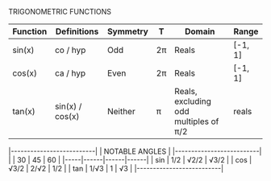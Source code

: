 
TRIGONOMETRIC  FUNCTIONS

| Function |   Definitions   | Symmetry |  T  |                 Domain                 |  Range  |
|----------|-----------------|----------|-----|----------------------------------------|---------|
| sin(x)   | co / hyp        | Odd      | 2π  | Reals                                  | [-1, 1] |
| cos(x)   | ca / hyp        | Even     | 2π  | Reals                                  | [-1, 1] |
| tan(x)   | sin(x) / cos(x) | Neither  | π   | Reals, excluding odd multiples of π/2  | reals   |


|--------------------------|
|      NOTABLE ANGLES      |
|--------------------------|
|     | 30   | 45   | 60   |
|-----|------|------|------|
| sin | 1/2  | √2/2 | √3/2 |
| cos | √3/2 | 2/√2 | 1/2  |
| tan | 1/√3 | 1    | √3   |
|--------------------------|
